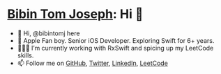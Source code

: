 # [Bibin Tom Joseph]: Hi 👋 

- 👋 Hi, @bibintomj here 
- 🍎 Apple Fan boy. Senior iOS Developer. Exploring Swift for 6+ years.
- 👨🏻‍💻 I’m currently working with RxSwift and spicing up my LeetCode skills.
- 📫 Follow me on [GitHub], [Twitter], [LinkedIn], [LeetCode]

[Bibin Tom Joseph]: <https://github.com/bibintomj>
[@bibintomj]: <https://github.com/bibintomj>
[GitHub]: <https://github.com/bibintomj>
[Twitter]: <https://twitter.com/bibintomj>
[LinkedIn]: <https://www.linkedin.com/in/bibintomj>
[LeetCode]: <https://leetcode.com/bibintomj>

<!---
bibintomj/bibintomj is a ✨ special ✨ repository because its `README.md` (this file) appears on your GitHub profile.
You can click the Preview link to take a look at your changes.
--->
